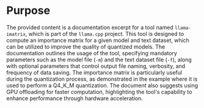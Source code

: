 # Purpose
The provided content is a documentation excerpt for a tool named `llama-imatrix`, which is part of the `llama.cpp` project. This tool is designed to compute an importance matrix for a given model and text dataset, which can be utilized to improve the quality of quantized models. The documentation outlines the usage of the tool, specifying mandatory parameters such as the model file (`-m`) and the text dataset file (`-f`), along with optional parameters that control output file naming, verbosity, and frequency of data saving. The importance matrix is particularly useful during the quantization process, as demonstrated in the example where it is used to perform a Q4_K_M quantization. The document also suggests using GPU offloading for faster computation, highlighting the tool's capability to enhance performance through hardware acceleration.
